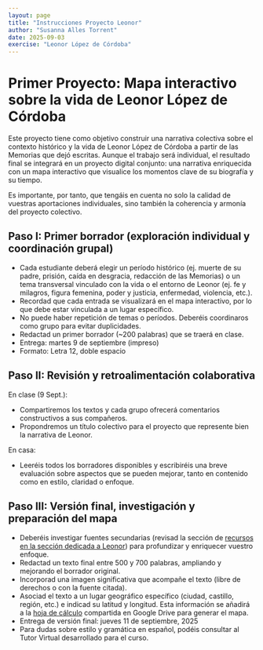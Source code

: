 ```yaml
---
layout: page
title: "Instrucciones Proyecto Leonor"
author: "Susanna Alles Torrent"
date: 2025-09-03
exercise: "Leonor López de Córdoba"
---
```


# Primer Proyecto: Mapa interactivo sobre la vida de Leonor López de Córdoba

Este proyecto tiene como objetivo construir una narrativa colectiva sobre el contexto histórico y la vida de Leonor López de Córdoba a partir de las Memorias que dejó escritas. Aunque el trabajo será individual, el resultado final se integrará en un proyecto digital conjunto: una narrativa enriquecida con un mapa interactivo que visualice los momentos clave de su biografía y su tiempo. 

Es importante, por tanto, que tengáis en cuenta no solo la calidad de vuestras aportaciones individuales, sino también la coherencia y armonía del proyecto colectivo.

## Paso I: Primer borrador (exploración individual y coordinación grupal)

- Cada estudiante deberá elegir un período histórico (ej. muerte de su padre, prisión, caída en desgracia, redacción de las Memorias) o un tema transversal vinculado con la vida o el entorno de Leonor (ej. fe y milagros, figura femenina, poder y justicia, enfermedad, violencia, etc.).
- Recordad que cada entrada se visualizará en el mapa interactivo, por lo que debe estar vinculada a un lugar específico.
- No puede haber repetición de temas o períodos. Deberéis coordinaros como grupo para evitar duplicidades.
- Redactad un primer borrador (~200 palabras) que se traerá en clase.
- Entrega: martes 9 de septiembre (impreso)
- Formato: Letra 12, doble espacio

## Paso II: Revisión y retroalimentación colaborativa

En clase (9 Sept.): 
- Compartiremos los textos y cada grupo ofrecerá comentarios constructivos a sus compañeros.
- Propondremos un título colectivo para el proyecto que represente bien la narrativa de Leonor. 

En casa: 
- Leeréis todos los borradores disponibles y escribiréis una breve evaluación sobre aspectos que se pueden mejorar, tanto en contenido como en estilo, claridad o enfoque.

## Paso III: Versión final, investigación y preparación del mapa 

- Deberéis investigar fuentes secundarias (revisad la sección de [recursos en la sección dedicada a Leonor](https://dh-miami.github.io/SPA_410_Fall25/leonorlopezdecordoba.html)) para profundizar y enriquecer vuestro enfoque.
- Redactad un texto final entre 500 y 700 palabras, ampliando y mejorando el borrador original.
- Incorporad una imagen significativa que acompañe el texto (libre de derechos o con la fuente citada).
- Asociad el texto a un lugar geográfico específico (ciudad, castillo, región, etc.) e indicad su latitud y longitud. Esta información se añadirá a la [hoja de cálculo](https://docs.google.com/spreadsheets/d/1umgD4Pp-t0WndBGQ4xmeVaVdvsxtYJnZTHrocTJYtWo/edit?gid=0#gid=0) compartida en Google Drive para generar el mapa.
- Entrega de versión final: jueves 11 de septiembre, 2025
- Para dudas sobre estilo y gramática en español, podéis consultar al Tutor Virtual desarrollado para el curso.

